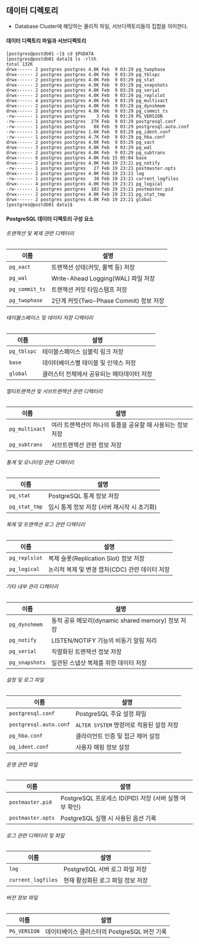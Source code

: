 ## 데이터 디렉토리
- Database Cluster에 해당하는 물리적 파일, 서브디렉토리들의 집합을 의미한다.

#### 데이터 디렉토리 파일과 서브디렉토리
```
[postgres@postdb01 ~]$ cd $PGDATA
[postgres@postdb01 data]$ ls -rlth
total 132K
drwx------ 2 postgres postgres 4.0K Feb  9 03:29 pg_twophase
drwx------ 2 postgres postgres 4.0K Feb  9 03:29 pg_tblspc
drwx------ 2 postgres postgres 4.0K Feb  9 03:29 pg_stat
drwx------ 2 postgres postgres 4.0K Feb  9 03:29 pg_snapshots
drwx------ 2 postgres postgres 4.0K Feb  9 03:29 pg_serial
drwx------ 2 postgres postgres 4.0K Feb  9 03:29 pg_replslot
drwx------ 4 postgres postgres 4.0K Feb  9 03:29 pg_multixact
drwx------ 2 postgres postgres 4.0K Feb  9 03:29 pg_dynshmem
drwx------ 2 postgres postgres 4.0K Feb  9 03:29 pg_commit_ts
-rw------- 1 postgres postgres    3 Feb  9 03:29 PG_VERSION
-rw------- 1 postgres postgres  27K Feb  9 03:29 postgresql.conf
-rw------- 1 postgres postgres   88 Feb  9 03:29 postgresql.auto.conf
-rw------- 1 postgres postgres 1.6K Feb  9 03:29 pg_ident.conf
-rw------- 1 postgres postgres 4.7K Feb  9 03:29 pg_hba.conf
drwx------ 2 postgres postgres 4.0K Feb  9 03:29 pg_xact
drwx------ 3 postgres postgres 4.0K Feb  9 03:29 pg_wal
drwx------ 2 postgres postgres 4.0K Feb  9 03:29 pg_subtrans
drwx------ 6 postgres postgres 4.0K Feb 15 05:04 base
drwx------ 2 postgres postgres 4.0K Feb 19 23:21 pg_notify
-rw------- 1 postgres postgres   27 Feb 19 23:21 postmaster.opts
drwx------ 2 postgres postgres 4.0K Feb 19 23:21 log
-rw------- 1 postgres postgres   30 Feb 19 23:21 current_logfiles
drwx------ 4 postgres postgres 4.0K Feb 19 23:21 pg_logical
-rw------- 1 postgres postgres  102 Feb 19 23:21 postmaster.pid
drwx------ 2 postgres postgres 4.0K Feb 19 23:21 pg_stat_tmp
drwx------ 2 postgres postgres 4.0K Feb 19 23:21 global
[postgres@postdb01 data]$
```

#### PostgreSQL 데이터 디렉토리 구성 요소
###### 트랜잭션 및 복제 관련 디렉터리
| 이름          | 설명 |
|--------------|--------------------------------------|
| `pg_xact`    | 트랜잭션 상태(커밋, 롤백 등) 저장 |
| `pg_wal`     | Write-Ahead Logging(WAL) 파일 저장 |
| `pg_commit_ts` | 트랜잭션 커밋 타임스탬프 저장 |
| `pg_twophase` | 2단계 커밋(Two-Phase Commit) 정보 저장 |
###### 테이블스페이스 및 데이터 저장 디렉터리
| 이름         | 설명 |
|-------------|--------------------------------------|
| `pg_tblspc` | 테이블스페이스 심볼릭 링크 저장 |
| `base`      | 데이터베이스별 테이블 및 인덱스 저장 |
| `global`    | 클러스터 전체에서 공유되는 메타데이터 저장 |

###### 멀티트랜잭션 및 서브트랜잭션 관련 디렉터리
| 이름          | 설명 |
|--------------|--------------------------------------|
| `pg_multixact` | 여러 트랜잭션이 하나의 튜플을 공유할 때 사용되는 정보 저장 |
| `pg_subtrans`  | 서브트랜잭션 관련 정보 저장 |

###### 통계 및 모니터링 관련 디렉터리
| 이름         | 설명 |
|-------------|--------------------------------------|
| `pg_stat`   | PostgreSQL 통계 정보 저장 |
| `pg_stat_tmp` | 임시 통계 정보 저장 (서버 재시작 시 초기화) |

###### 복제 및 트랜잭션 로그 관련 디렉터리
| 이름          | 설명 |
|--------------|--------------------------------------|
| `pg_replslot` | 복제 슬롯(Replication Slot) 정보 저장 |
| `pg_logical`  | 논리적 복제 및 변경 캡처(CDC) 관련 데이터 저장 |

###### 기타 내부 관리 디렉터리
| 이름         | 설명 |
|-------------|--------------------------------------|
| `pg_dynshmem` | 동적 공유 메모리(dynamic shared memory) 정보 저장 |
| `pg_notify`   | LISTEN/NOTIFY 기능의 비동기 알림 처리 |
| `pg_serial`   | 직렬화된 트랜잭션 정보 저장 |
| `pg_snapshots` | 일관된 스냅샷 복제를 위한 데이터 저장 |

###### 설정 및 로그 파일
| 이름                    | 설명 |
|-------------------------|--------------------------------------|
| `postgresql.conf`       | PostgreSQL 주요 설정 파일 |
| `postgresql.auto.conf`  | `ALTER SYSTEM` 명령어로 적용된 설정 저장 |
| `pg_hba.conf`          | 클라이언트 인증 및 접근 제어 설정 |
| `pg_ident.conf`        | 사용자 매핑 정보 설정 |

###### 운영 관련 파일
| 이름             | 설명 |
|----------------|--------------------------------------|
| `postmaster.pid` | PostgreSQL 프로세스 ID(PID) 저장 (서버 실행 여부 확인) |
| `postmaster.opts` | PostgreSQL 실행 시 사용된 옵션 기록 |

###### 로그 관련 디렉터리 및 파일
| 이름             | 설명 |
|----------------|--------------------------------------|
| `log`         | PostgreSQL 서버 로그 파일 저장 |
| `current_logfiles` | 현재 활성화된 로그 파일 정보 저장 |

###### 버전 정보 파일
| 이름        | 설명 |
|------------|--------------------------------------|
| `PG_VERSION` | 데이터베이스 클러스터의 PostgreSQL 버전 기록 |

